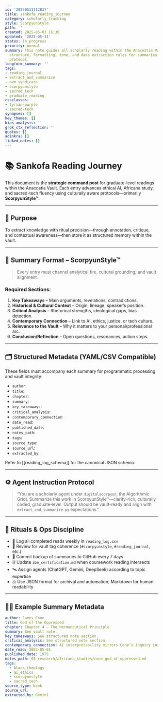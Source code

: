 ```yaml
---
id: '20250511112837'
title: sankofa_reading_journey
category: scholarly_tracking
style: ScorpyunStyle
path: ''
created: 2025-05-03 16:30
updated: '2025-05-11'
status: in_progress
priority: normal
summary: This note guides all scholarly reading within the Anacostia Vault. It defines
  structure, formatting, tone, and data extraction rules for summaries using the ScorpyunStyle
  protocol.
longform_summary: ''
tags:
- reading_journal
- extract_and_summarize
- avm_syndicate
- scorpyunstyle
- sacred_tech
- graduate_reading
cssclasses:
- tyrian-purple
- sacred-tech
synapses: []
key_themes: []
bias_analysis: ''
grok_ctx_reflection: ''
quotes: []
adinkra: []
linked_notes: []
---
```



# 📚 Sankofa Reading Journey

This document is the **strategic command post** for graduate-level readings within the Anacostia Vault. Each entry advances ethical AI, Africana study, and sacred-tech fluency using culturally aware protocols—primarily **ScorpyunStyle™**.

---

## 🎯 Purpose

To extract knowledge with ritual precision—through annotation, critique, and contextual awareness—then store it as structured memory within the vault.

---

## 🧠 Summary Format – ScorpyunStyle™

> Every entry must channel analytical fire, cultural grounding, and vault alignment.

### Required Sections:

1. **Key Takeaways** – Main arguments, revelations, contradictions.  
2. **Historical & Cultural Context** – Origin, lineage, speaker’s position.  
3. **Critical Analysis** – Rhetorical strengths, ideological gaps, bias detection.  
4. **Contemporary Connection** – Link to AI, ethics, justice, or tech culture.  
5. **Relevance to the Vault** – Why it matters to your personal/professional arc.  
6. **Conclusion/Reflection** – Open questions, resonances, action steps.

---

## 🗂️ Structured Metadata (YAML/CSV Compatible)

These fields must accompany each summary for programmatic processing and vault integrity:

- `author`:  
- `title`:  
- `chapter`:  
- `summary`:  
- `key_takeaways`:  
- `critical_analysis`:  
- `contemporary_connection`:  
- `date_read`:  
- `published_date`:  
- `notes_path`:  
- `tags`:  
- `source_type`:  
- `source_url`:  
- `extracted_by`:  

Refer to [[reading_log_schema]] for the canonical JSON schema.

---

## ⚙️ Agent Instruction Protocol

> “You are a scholarly agent under `digitalscorpyun`, the Algorithmic Griot. Summarize this work in ScorpyunStyle™—clarity-rich, culturally coded, graduate-level. Output should be vault-ready and align with `extract_and_summarize.py` expectations.”

---

## 🔁 Rituals & Ops Discipline

- 🔄 Log all completed reads weekly in `reading_log.csv`  
- 🧠 Review for vault tag coherence (`#scorpyunstyle`, `#reading_journal`, etc.)  
- 💾 Commit backup of summaries to GitHub every 7 days  
- ⛓ Update `ibm_certification.md` when coursework reading intersects  
- 🛰 Assign agents (ChatGPT, Gemini, DeepSeek) according to topic expertise  
- ⚖️ Use JSON format for archival and automation; Markdown for human readability  

---

## ✍🏾 Example Summary Metadata

```yaml
author: James Cone
title: God of the Oppressed
chapter: Chapter 4 – The Hermeneutical Principle
summary: See vault note.
key_takeaways: See structured note section.
critical_analysis: See structured note section.
contemporary_connection: AI interpretability mirrors Cone’s inquiry into authority and understanding.
date_read: 2025-05-01
published_date: 1975
notes_path: 03_research/africana_studies/cone_god_of_oppressed.md
tags:
  - black_theology
  - ai_ethics
  - scorpyunstyle
  - sacred_tech
source_type: book
source_url:
extracted_by: Gemini
